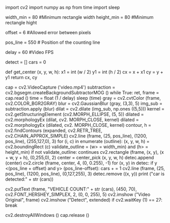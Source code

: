 import cv2
import numpy as np
from time import sleep

width_min = 80 #Minimum rectangle width
height_min = 80 #Minimum rectangle hight

offset = 6 #Allowed error between pixels

pos_line = 550 # Position of the counting line

delay = 60 #Video FPS

detect = []
cars = 0

def get_center (x, y, w, h):
     x1 = int (w / 2)
     y1 = int (h / 2)
     cx = x + x1
     cy = y + y1
     return cx, cy
    
cap = cv2.VideoCapture ('video.mp4')
subtraction = cv2.bgsegm.createBackgroundSubtractorMOG ()
while True:
    ret, frame = cap.read ()
      time = float (1 / delay)
      sleep (time)
      gray = cv2.cvtColor (frame, cv2.COLOR_BGR2GRAY)
      blur = cv2.GaussianBlur (gray, (3,3), 5)
      img_sub = subtraction.apply (blur)
      dilat = cv2.dilate (img_sub, np.ones ((5,5)))
      kernel = cv2.getStructuringElement (cv2.MORPH_ELLIPSE, (5, 5))
      dilated = cv2.morphologyEx (dilat, cv2. MORPH_CLOSE, kernel)
      dilated = cv2.morphologyEx (dilated, cv2. MORPH_CLOSE, kernel)
      contour, h = cv2.findContours (expanded, cv2.RETR_TREE, cv2.CHAIN_APPROX_SIMPLE)
  cv2.line (frame, (25, pos_line), (1200, pos_line), (255,127,0), 3)
      for (i, c) in enumerate (outline):
          (x, y, w, h) = cv2.boundingRect (c)
          validate_outline = (w> = width_min) and (h> = height_min)
          if not validate_outline:
              continues
         cv2.rectangle (frame, (x, y), (x + w, y + h), (0,255,0), 2)
          center = center_pick (x, y, w, h)
          detec.append (center)
          cv2.circle (frame, center, 4, (0, 0.255), -1)
         for (x, y) in detec:
              if y <(pos_line + offset) and y> (pos_line-offset):
                  cars + = 1
                  cv2.line (frame, (25, pos_line), (1200, pos_line), (0,127,255), 3)
                  detec.remove ((x, y))
                  print ("car is detected:" + str (cars))
       
   cv2.putText (frame, "VEHICLE COUNT:" + str (cars), (450, 70), cv2.FONT_HERSHEY_SIMPLEX, 2, (0, 0, 255), 5)
      cv2.imshow ("Video Original", frame)
      cv2.imshow ("Detect", extended)
     if cv2.waitKey (1) == 27:
          break
    
cv2.destroyAllWindows ()
cap.release ()
